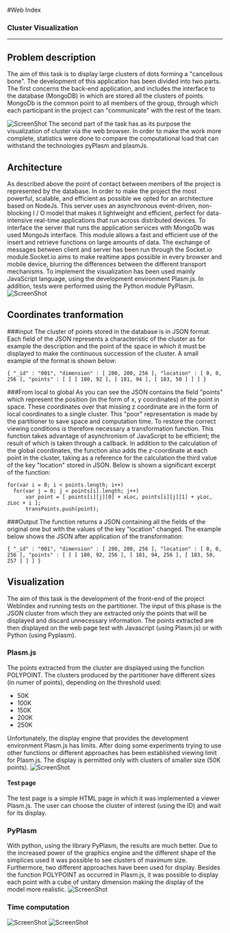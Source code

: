 #Web Index
### Cluster Visualization
- - -
## Problem description
The aim of this task is to display large clusters of dots forming a "cancellous bone". 
The development of this application has been divided into two parts. The first concerns the back-end application, 
and includes the interface to the database (MongoDB) in which are stored all the clusters of points. 
MongoDb is the common point to all members of the group, through which each participant in the project can "communicate" with the rest of the team.

![ScreenShot](https://raw.github.com/cvdlab-bio/webindex/cannaviccio_dev_branch/immagini%20final-project/description.png)
The second part of the task has as its purpose the visualization of cluster via the web browser. In order to make the work more complete, 
statistics were done to compare the computational load that can withstand the technologies pyPlasm and plasmJs.
## Architecture
As described above the point of contact between members of the project is represented by the database. In order to make the project the most powerful, scalable, and efficient as possible we opted for an architecture based on NodeJs. This server uses an asynchronous event-driven, non-blocking I / O model that makes it lightweight and efficient, perfect for data-intensive real-time applications that run across distributed devices. 
To interface the server that runs the application services with MongoDb was used MongoJs interface. This module allows a fast and efficient use of the insert and retrieve functions on large amounts of data.
The exchange of messages between client and server has been run through the Socket.io module.Socket.io aims to make realtime apps possible in every browser and mobile device, blurring the differences between the different transport mechanisms.
To implement the visualization has been used mainly JavaScript language, using the development environment Plasm.js. In addition, tests were performed using the Python module PyPlasm.
![ScreenShot](https://raw.github.com/cvdlab-bio/webindex/cannaviccio_dev_branch/immagini%20final-project/architectureModel.png)

## Coordinates tranformation

###input
The cluster of points stored in the database is in JSON format. Each field of the JSON represents a characteristic of the cluster as for example the description and the point of the space in which it must be displayed to make the continuous succession of the cluster.
A small example of the format is shown below:
 
    { "_id" : "001", "dimension" : [ 200, 200, 256 ], "location" : [ 0, 0, 256 ], "points" : [ [ [ 180, 92 ], [ 181, 94 ], [ 183, 50 ] ] ] }

###From local to global
As you can see the JSON contains the field "points" which represent the position (in the form of x, y coordinates) of the point in space. These coordinates over that missing z coordinate are in the form of local coordinates to a single cluster. This "poor" representation is made by the partitioner to save space and computation time. To restore the correct viewing conditions is therefore necessary a transformation function. This function takes advantage of asynchronism of JavaScript to be efficient; the result of which is taken through a callback. In addition to the calculation of the global coordinates, the function also adds the z-coordinate at each point in the cluster, taking as a reference for the calculation the third value of the key "location" stored in JSON. Below is shown a significant excerpt of the function:

    for(var i = 0; i < points.length; i++)
      for(var j = 0; j < points[i].length; j++)
          var point = [ points[i][j][0] + xLoc, points[i][j][1] + yLoc, zLoc + i ];
          transPoints.push(point);
###Output
The function returns a JSON containing all the fields of the original one but with the values ​​of the key "location" changed. 
The example below shows the JSON after application of the transformation:

    { "_id" : "001", "dimension" : [ 200, 200, 256 ], "location" : [ 0, 0, 256 ], "points" : [ [ [ 180, 92, 256 ], [ 181, 94, 256 ], [ 183, 50, 257 ] ] ] }

          
## Visualization
The aim of this task is the development of the front-end of the project WebIndex and running tests on the partitioner.
The input of this phase is the JSON cluster from which they are extracted only the points that will be displayed and discard unnecessary information. The points extracted are then displayed on the web page test with Javascript (using Plasm.js) or with Python (using Pyplasm).

### Plasm.js
The points extracted from the cluster are displayed using the function POLYPOINT.
The clusters produced by the partitioner have different sizes (in numer of points), depending on the threshold used:
- 50K
- 100K
- 150K
- 200K
- 250K

Unfortunately, the display engine that provides the development environment Plasm.js has limits. After doing some experiments trying to use other functions or different approaches has been established viewing limit for Plasm.js. The display is permitted only with clusters of smaller size (50K points).
![ScreenShot](https://raw.github.com/cvdlab-bio/webindex/cannaviccio_dev_branch/immagini%20final-project/pyplasm.jpg)
#### Test page
The test page is a simple HTML page in which it was implemented a viewer Plasm.js. The user can choose the cluster of interest (using the ID) and wait for its display.
### PyPlasm
With python, using the library PyPlasm, the results are much better. Due to the increased power of the graphics engine and the different shape of the simplices used it was possible to see clusters of maximum size. Furthermore, two different approaches have been used for display. Besides the function POLYPOINT as occurred in Plasm.js, it was possible to display each point with a cube of unitary dimension making the display of the model more realistic.
![ScreenShot](https://raw.github.com/cvdlab-bio/webindex/cannaviccio_dev_branch/immagini%20final-project/python.jpg)
### Time computation
![ScreenShot](https://raw.github.com/cvdlab-bio/webindex/cannaviccio_dev_branch/immagini%20final-project/visualizators.jpg) 
![ScreenShot](https://raw.github.com/cvdlab-bio/webindex/cannaviccio_dev_branch/immagini%20final-project/confrontiModel.jpg)


